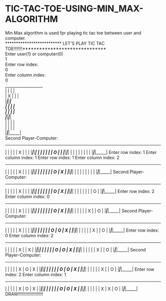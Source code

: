 # TIC-TAC-TOE-USING-MIN_MAX-ALGORITHM
Min Max algorithm is used fpr playing tic tac toe between user and computer.
<br>
**************************    LET'S PLAY TIC TAC TOE!!!!!!!******************************<br>
Enter user(1) or computer(0)<br>
1<br>
Enter row index:<br> 
0<br>
Enter column index: <br>
0<br>
___________________<br>
|     |     |     |<br>
|  X  |     |     |<br>
|_____|_____|_____|<br>
|     |     |     |<br>
|     |     |     |<br>
|_____|_____|_____|<br>
|     |     |     |<br>
|     |     |     |<br>
|_____|_____|_____|<br>
Second Player-Computer:
___________________
|     |     |     |
|  X  |     |     |
|_____|_____|_____|
|     |     |     |
|     |  O  |     |
|_____|_____|_____|
|     |     |     |
|     |     |     |
|_____|_____|_____|
Enter row index: 
1
Enter column index: 
1
Enter row index: 
1
Enter column index: 
2
___________________
|     |     |     |
|  X  |     |     |
|_____|_____|_____|
|     |     |     |
|     |  O  |  X  |
|_____|_____|_____|
|     |     |     |
|     |     |     |
|_____|_____|_____|
Second Player-Computer:
___________________
|     |     |     |
|  X  |     |     |
|_____|_____|_____|
|     |     |     |
|     |  O  |  X  |
|_____|_____|_____|
|     |     |     |
|     |     |  O  |
|_____|_____|_____|
Enter row index: 
2
Enter column index: 
0
___________________
|     |     |     |
|  X  |     |     |
|_____|_____|_____|
|     |     |     |
|     |  O  |  X  |
|_____|_____|_____|
|     |     |     |
|  X  |     |  O  |
|_____|_____|_____|
Second Player-Computer:
___________________
|     |     |     |
|  X  |     |     |
|_____|_____|_____|
|     |     |     |
|  O  |  O  |  X  |
|_____|_____|_____|
|     |     |     |
|  X  |     |  O  |
|_____|_____|_____|
Enter row index: 
0
Enter column index: 
2
___________________
|     |     |     |
|  X  |     |  X  |
|_____|_____|_____|
|     |     |     |
|  O  |  O  |  X  |
|_____|_____|_____|
|     |     |     |
|  X  |     |  O  |
|_____|_____|_____|
Second Player-Computer:
___________________
|     |     |     |
|  X  |  O  |  X  |
|_____|_____|_____|
|     |     |     |
|  O  |  O  |  X  |
|_____|_____|_____|
|     |     |     |
|  X  |     |  O  |
|_____|_____|_____|
Enter row index: 
2
Enter column index: 
1
___________________
|     |     |     |
|  X  |  O  |  X  |
|_____|_____|_____|
|     |     |     |
|  O  |  O  |  X  |
|_____|_____|_____|
|     |     |     |
|  X  |  X  |  O  |
|_____|_____|_____|
DRAW!!!!!!!!!!!!!!!!!!!!
